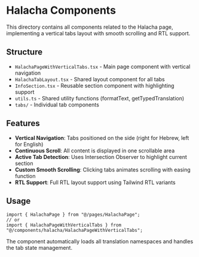 # Halacha Components

This directory contains all components related to the Halacha page, implementing a vertical tabs layout with smooth scrolling and RTL support.

## Structure

- `HalachaPageWithVerticalTabs.tsx` - Main page component with vertical navigation
- `HalachaTabLayout.tsx` - Shared layout component for all tabs
- `InfoSection.tsx` - Reusable section component with highlighting support
- `utils.ts` - Shared utility functions (formatText, getTypedTranslation)
- `tabs/` - Individual tab components

## Features

- **Vertical Navigation**: Tabs positioned on the side (right for Hebrew, left for English)
- **Continuous Scroll**: All content is displayed in one scrollable area
- **Active Tab Detection**: Uses Intersection Observer to highlight current section
- **Custom Smooth Scrolling**: Clicking tabs animates scrolling with easing function
- **RTL Support**: Full RTL layout support using Tailwind RTL variants

## Usage

```tsx
import { HalachaPage } from "@/pages/HalachaPage";
// or
import { HalachaPageWithVerticalTabs } from "@/components/halacha/HalachaPageWithVerticalTabs";
```

The component automatically loads all translation namespaces and handles the tab state management.
